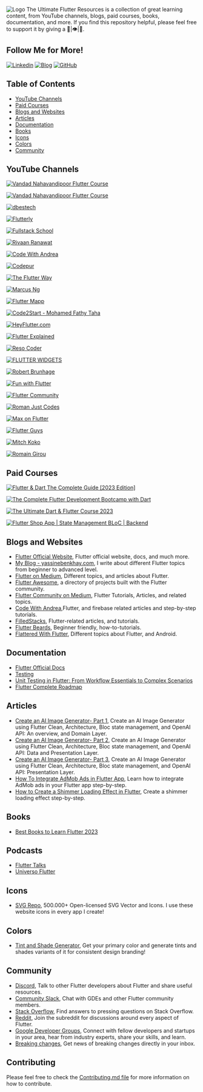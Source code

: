 ![Logo](https://raw.githubusercontent.com/yassine-bennkhay/Ultimate-Flutter-Resources/main/assets/the-ultimate-flutter-resources.png)
The Ultimate Flutter Resources is a collection of great learning content, from YouTube channels, blogs, paid courses, books, documentation, and more. If you find this repository helpful, please feel free to support it by giving a 🌟|👁️|👏.
## Follow Me for More!
[![Linkedin](https://img.shields.io/badge/linkedin-0A66C2?style=for-the-badge&logo=linkedin&logoColor=white)](https://www.linkedin.com/in/yassine-benkhay-0b73411b4/)
[![Blog](https://img.shields.io/badge/blog-424168?style=for-the-badge&logo=blog&logoColor=white)](http://yassinebenkhay.com)
[![GitHub](https://img.shields.io/badge/github-333?style=for-the-badge&logo=github&logoColor=white)](https://github.com/yassine-bennkhay)
## Table of Contents

- [YouTube Channels](#youtube-channels)
- [Paid Courses](#paid-courses)
- [Blogs and Websites](#blogs-and-websites)
- [Articles](#articles)
- [Documentation](#documentation)
- [Books](#books)
- [Icons](#icons)
- [Colors](#colors)
- [Community](#community)

## YouTube Channels

[![Vandad Nahavandipoor Flutter Course](https://img.shields.io/badge/Official%20Flutter%20YouTube%20Channel-FF0000?style=for-the-badge&logo=youtube&logoColor=white)](https://www.youtube.com/@flutterdev)

[![Vandad Nahavandipoor Flutter Course](https://img.shields.io/badge/Vandad%20Nahavandipoor-FF0000?style=for-the-badge&logo=youtube&logoColor=white)](https://www.youtube.com/playlist?list=PL6yRaaP0WPkVtoeNIGqILtRAgd3h2CNpT)

[![dbestech](https://img.shields.io/badge/dbestech-FF0000?style=for-the-badge&logo=youtube&logoColor=white)](https://www.youtube.com/@dbestech)

[![Flutterly](https://img.shields.io/badge/Flutterly-FF0000?style=for-the-badge&logo=youtube&logoColor=white)](https://www.youtube.com/@Flutterly)

[![Fullstack School](https://img.shields.io/badge/Fullstack%20School-FF0000?style=for-the-badge&logo=youtube&logoColor=white)](https://www.youtube.com/@fullstackschool7177)

[![Rivaan Ranawat](https://img.shields.io/badge/Rivaan%20Ranawat-FF0000?style=for-the-badge&logo=youtube&logoColor=white)](https://www.youtube.com/@RivaanRanawat)

[![Code With Andrea](https://img.shields.io/badge/Code%20With%20Andrea-FF0000?style=for-the-badge&logo=youtube&logoColor=white)](https://www.youtube.com/@CodeWithAndrea)

[![Codepur](https://img.shields.io/badge/Codepur-FF0000?style=for-the-badge&logo=youtube&logoColor=white)](https://www.youtube.com/@HelloCodepur)

[![The Flutter Way](https://img.shields.io/badge/The%20Flutter%20Way-FF0000?style=for-the-badge&logo=youtube&logoColor=white)](https://www.youtube.com/@TheFlutterWay)

[![Marcus Ng](https://img.shields.io/badge/Marcus%20Ng-FF0000?style=for-the-badge&logo=youtube&logoColor=white)](https://www.youtube.com/@MarcusNg)

[![Flutter Mapp](https://img.shields.io/badge/Flutter%20Mapp-FF0000?style=for-the-badge&logo=youtube&logoColor=white)](https://www.youtube.com/@FlutterMapp)

[![Code2Start - Mohamed Fathy Taha](https://img.shields.io/badge/Code2Start-FF0000?style=for-the-badge&logo=youtube&logoColor=white)](https://www.youtube.com/@Code2Start)

[![HeyFlutter.com](https://img.shields.io/badge/HeyFlutter.com-FF0000?style=for-the-badge&logo=youtube&logoColor=white)](https://www.youtube.com/@HeyFlutter)

[![Flutter Explained](https://img.shields.io/badge/Flutter%20Explained-FF0000?style=for-the-badge&logo=youtube&logoColor=white)](https://www.youtube.com/@FlutterExplained)

[![Reso Coder](https://img.shields.io/badge/Reso%20Coder-FF0000?style=for-the-badge&logo=youtube&logoColor=white)](https://www.youtube.com/@ResoCoder)

[![FLUTTER WIDGETS](https://img.shields.io/badge/FLUTTER%20WIDGETS-FF0000?style=for-the-badge&logo=youtube&logoColor=white)](https://www.youtube.com/@flutterwidgets3474)

[![Robert Brunhage](https://img.shields.io/badge/Robert%20Brunhage-FF0000?style=for-the-badge&logo=youtube&logoColor=white)](https://www.youtube.com/@RobertBrunhage)

[![Fun with Flutter](https://img.shields.io/badge/Fun%20with%20Flutter-FF0000?style=for-the-badge&logo=youtube&logoColor=white)](https://www.youtube.com/@FunwithFlutter)

[![Flutter Community](https://img.shields.io/badge/Flutter%20Community-FF0000?style=for-the-badge&logo=youtube&logoColor=white)](https://www.youtube.com/@FlutterCommunity)

[![Roman Just Codes](https://img.shields.io/badge/Roman%20Just%20Codes-FF0000?style=for-the-badge&logo=youtube&logoColor=white)](https://www.youtube.com/@romanjustcodes)

[![Max on Flutter](https://img.shields.io/badge/Max%20on%20Flutter-FF0000?style=for-the-badge&logo=youtube&logoColor=white)](https://www.youtube.com/@MaxonFlutter)

[![Flutter Guys](https://img.shields.io/badge/Flutter%20Guys-FF0000?style=for-the-badge&logo=youtube&logoColor=white)](https://www.youtube.com/@flutterguys)

[![Mitch Koko](https://img.shields.io/badge/Mitch%20Koko-FF0000?style=for-the-badge&logo=youtube&logoColor=white)](https://www.youtube.com/@createdbykoko)

[![Romain Girou](https://img.shields.io/badge/Romain%20Girou-FF0000?style=for-the-badge&logo=youtube&logoColor=white)](https://www.youtube.com/@Romain_Girou)

## Paid Courses
[![Flutter & Dart The Complete Guide [2023 Edition]](https://img.shields.io/badge/Flutter%20%26%20Dart%20The%20Complete%20Guide%20%5B2023%20Edition%5D-A435F0?style=for-the-badge&logo=udemy&logoColor=white)](https://www.udemy.com/course/learn-flutter-dart-to-build-ios-android-apps/)

[![The Complete Flutter Development Bootcamp with Dart](https://img.shields.io/badge/The%20Complete%20Flutter%20Development%20Bootcamp%20with%20Dart-%23A435F0?style=for-the-badge&logo=udemy&logoColor=white)](https://www.udemy.com/course/flutter-bootcamp-with-dart/)

[![The Ultimate Dart & Flutter Course 2023](https://img.shields.io/badge/The%20Ultimate%20Dart%20%26%20Flutter%20Course%202023-%23A435F0?style=for-the-badge&logo=udemy&logoColor=white)](https://www.udemy.com/course/the-ultimate-dart-flutter-course/)

[![Flutter Shop App | State Management BLoC | Backend](https://img.shields.io/badge/Flutter%20Shop%20App%20%7C%20State%20Management%20BLoC%20%7C%20Backend-%23A435F0?style=for-the-badge&logo=udemy&logoColor=white)](https://www.udemy.com/course/course-selling-online-app-using-flutter-for-ios-and-android/)

## Blogs and Websites
- [Flutter Official Website](https://www.flutter.dev), Flutter official website, docs, and much more.
- [My Blog - yassinebenkhay.com](https://www.yassinebenkhay.com), I write about different Flutter topics from beginner to advanced level.
- [Flutter on Medium](https://medium.com/flutter), Different topics, and articles about Flutter.
- [Flutter Awesome](https://flutterawesome.com), a directory of projects built with the Flutter community.
- [Flutter Community on Medium](https://medium.com/flutter-community), Flutter Tutorials, Articles, and related topics.
- [Code With Andrea](https://codewithandrea.com),Flutter, and firebase related articles and step-by-step tutorials.
- [FilledStacks](https://www.filledstacks.com), Flutter-related articles, and tutorials.
- [Flutter Beards](https://www.flutterbeads.com), Beginner friendly, how-to-tutorials.
- [Flattered With Flutter](https://flatteredwithflutter.com/), Different topics about Flutter, and Android.
## Documentation
- [Flutter Official Docs](https://docs.flutter.dev/)
- [Testing](https://docs.flutter.dev/cookbook/testing)
- [Unit Testing in Flutter: From Workflow Essentials to Complex Scenarios](https://www.toptal.com/flutter/unit-testing-flutter)
- [Flutter Complete Roadmap](https://roadmap.sh/flutter)

## Articles
- [Create an AI Image Generator- Part 1](https://yassinebenkhay.com/ai-image-generator-in-flutter-with-clean-architecture/), Create an AI Image Generator using Flutter Clean, Architecture, Bloc state management, and OpenAI API: An overview, and Domain Layer.
- [Create an AI Image Generator- Part 2](https://yassinebenkhay.com/ai-image-generator-flutter-clean-architecture-part-2/), Create an AI Image Generator using Flutter Clean, Architecture, Bloc state management, and OpenAI API: Data and Presentation Layer.
- [Create an AI Image Generator- Part 3](https://yassinebenkhay.com/create-an-ai-image-generator-flutter-clean-architecture-part-3/), Create an AI Image Generator using Flutter Clean, Architecture, Bloc state management, and OpenAI API: Presentation Layer.
- [How To Integrate AdMob Ads in Flutter App](https://yassinebenkhay.com/how-to-integrate-admob-ads-in-flutter/), Learn how to integrate AdMob ads in your Flutter app step-by-step.
- [How to Create a Shimmer Loading Effect in Flutter](https://yassinebenkhay.com/how-to-create-a-shimmer-loading-effect-in-flutter/), Create a shimmer loading effect step-by-step.
## Books
- [Best Books to Learn Flutter 2023](https://yassinebenkhay.com/best-books-to-learn-flutter-in-2023/)
## Podcasts
- [Flutter Talks](https://bit.ly/3jK7xQo)
- [Universo Flutter](https://spoti.fi/3jOcfwv)
## Icons
- [SVG Repo](https://www.svgrepo.com/), 500.000+ Open-licensed SVG Vector and Icons. I use these website icons in every app I create!
## Colors
- [Tint and Shade Generator](https://maketintsandshades.com/), Get your primary color and generate tints and shades variants of it for consistent design branding!
## Community
- [Discord](https://discord.com/invite/N7Yshp4), Talk to other Flutter developers about Flutter and share useful resources.
- [Community Slack](https://fluttercommunity.dev/joinslack), Chat with GDEs and other Flutter community members.
- [Stack Overflow](https://stackoverflow.com/tags/flutter), Find answers to pressing questions on Stack Overflow.
- [Reddit](https://www.reddit.com/r/FlutterDev), Join the subreddit for discussions around every aspect of Flutter.
- [Google Developer Groups](https://developers.google.com/community/gdg), Connect with fellow developers and startups in your area, hear from industry experts, share your skills, and learn.
- [Breaking changes](https://groups.google.com/forum/#!forum/flutter-announce), Get news of breaking changes directly in your inbox.

## Contributing
Please feel free to check the [Contributing.md file](https://github.com/yassine-bennkhay/Ultimate-Flutter-Resources/blob/main/Contributing.md) for more information on how to contribute.
